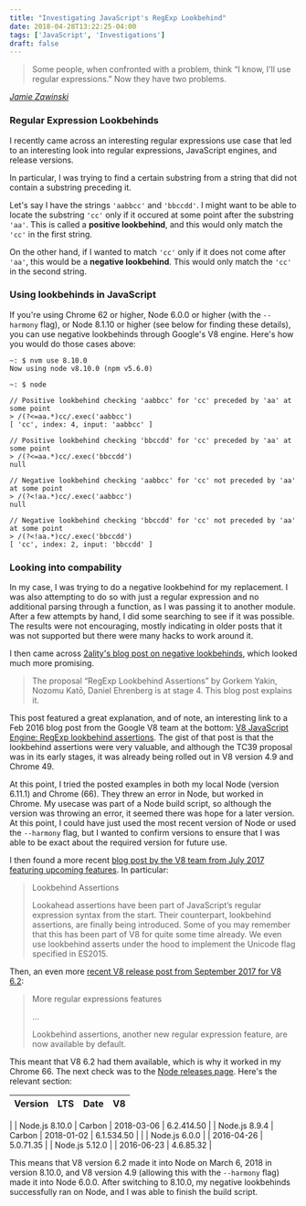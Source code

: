 ```yaml
---
title: "Investigating JavaScript's RegExp Lookbehind"
date: 2018-04-28T13:22:25-04:00
tags: ['JavaScript', 'Investigations']
draft: false
---
```


> Some people, when confronted with a problem, think “I know, I'll use regular expressions.”  Now they have two problems.

[_Jamie Zawinski_](http://regex.info/blog/2006-09-15/247)

### Regular Expression Lookbehinds

I recently came across an interesting regular expressions use case that led to an interesting look into regular expressions, JavaScript engines, and release versions.

In particular, I was trying to find a certain substring from a string that did not contain a substring preceding it.

Let's say I have the strings `'aabbcc'` and `'bbccdd'`.  I might want to be able to locate the substring `'cc'` only if it occured at some point after the substring `'aa'`.  This is called a **positive lookbehind**, and this would only match the `'cc'` in the first string.

On the other hand, if I wanted to match `'cc'` only if it does not come after `'aa'`, this would be a **negative lookbehind**.  This would only match the `'cc'` in the second string.

### Using lookbehinds in JavaScript

If you're using Chrome 62 or higher, Node 6.0.0 or higher (with the `--harmony` flag), or Node 8.1.10 or higher (see below for finding these details), you can use negative lookbehinds through Google's V8 engine.  Here's how you would do those cases above:

```
~: $ nvm use 8.10.0
Now using node v8.10.0 (npm v5.6.0)

~: $ node

// Positive lookbehind checking 'aabbcc' for 'cc' preceded by 'aa' at some point
> /(?<=aa.*)cc/.exec('aabbcc')
[ 'cc', index: 4, input: 'aabbcc' ]

// Positive lookbehind checking 'bbccdd' for 'cc' preceded by 'aa' at some point
> /(?<=aa.*)cc/.exec('bbccdd')
null

// Negative lookbehind checking 'aabbcc' for 'cc' not preceded by 'aa' at some point
> /(?<!aa.*)cc/.exec('aabbcc')
null

// Negative lookbehind checking 'bbccdd' for 'cc' not preceded by 'aa' at some point
> /(?<!aa.*)cc/.exec('bbccdd')
[ 'cc', index: 2, input: 'bbccdd' ]
```


### Looking into compability

In my case, I was trying to do a negative lookbehind for my replacement.  I was also attempting to do so with just a regular expression and no additional parsing through a function, as I was passing it to another module.  After a few attempts by hand, I did some searching to see if it was possible.  The results were not encouraging, mostly indicating in older posts that it was not supported but there were many hacks to work around it.

I then came across [2ality's blog post on negative lookbehinds](http://2ality.com/2017/05/regexp-lookbehind-assertions.html), which looked much more promising.

>The proposal “RegExp Lookbehind Assertions” by Gorkem Yakin, Nozomu Katō, Daniel Ehrenberg is at stage 4. This blog post explains it.

This post featured a great explanation, and of note, an interesting link to a Feb 2016 blog post from the Google V8 team at the bottom: [V8 JavaScript Engine: RegExp lookbehind assertions](https://v8project.blogspot.de/2016/02/regexp-lookbehind-assertions.html).  The gist of that post is that the lookbehind assertions were very valuable, and although the TC39 proposal was in its early stages, it was already being rolled out in V8 version 4.9 and Chrome 49.

At this point, I tried the posted examples in both my local Node (version 6.11.1) and Chrome (66).  They threw an error in Node, but worked in Chrome.  My usecase was part of a Node build script, so although the version was throwing an error, it seemed there was hope for a later version.  At this point, I could have just used the most recent version of Node or used the `--harmony` flag, but I wanted to confirm versions to ensure that I was able to be exact about the required version for future use.

I then found a more recent [blog post by the V8 team from July 2017 featuring upcoming features](https://v8project.blogspot.com/2017/07/upcoming-regexp-features.html).  In particular:

>Lookbehind Assertions
>
>Lookahead assertions have been part of JavaScript’s regular expression syntax from the start. Their counterpart, lookbehind assertions, are finally being introduced. Some of you may remember that this has been part of V8 for quite some time already. We even use lookbehind asserts under the hood to implement the Unicode flag specified in ES2015.

Then, an even more [recent V8 release post from September 2017 for V8 6.2](https://v8project.blogspot.com/2017/09/v8-release-62.html):

>More regular expressions features
>
> ...
>
>Lookbehind assertions, another new regular expression feature, are now available by default.

This meant that V8 6.2 had them available, which is why it worked in my Chrome 66.  The next check was to the [Node releases page](https://nodejs.org/en/download/releases/).  Here's the relevant section:

| Version        | LTS    | Date       | V8         |
|----------------|--------|------------|------------|
|
| Node.js 8.10.0 | Carbon | 2018-03-06 | 6.2.414.50 |
| Node.js 8.9.4  | Carbon | 2018-01-02 | 6.1.534.50 |
|
| Node.js 6.0.0 | | 2016-04-26 | 5.0.71.35 |
| Node.js 5.12.0 | | 2016-06-23 | 4.6.85.32 |


This means that V8 version 6.2 made it into Node on March 6, 2018 in version 8.10.0, and V8 version 4.9 (allowing this with the `--harmony` flag) made it into Node 6.0.0.  After switching to 8.10.0, my negative lookbehinds successfully ran on Node, and I was able to finish the build script.
